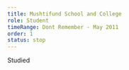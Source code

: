 ```yaml
---
title: Mushtifund School and College
role: Student
timeRange: Dont Remember - May 2011
order: 1
status: stop
---
```


<!--StartFragment-->

Studied

<!--EndFragment-->
